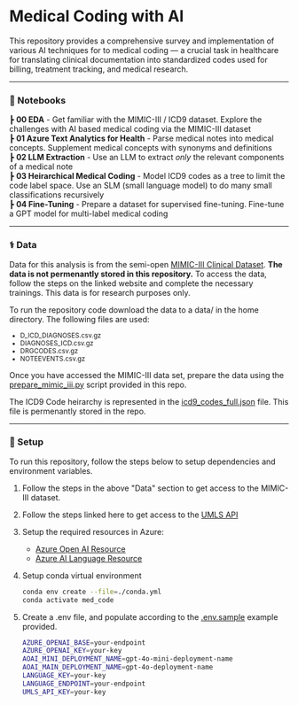 # Medical Coding with AI

This repository provides a comprehensive survey and implementation of various AI techniques for to medical coding — a crucial task in healthcare for translating clinical documentation into standardized codes used for billing, treatment tracking, and medical research.

---
### 📒 Notebooks

┣ **00 EDA** - Get familiar with the MIMIC-III / ICD9 dataset. Explore the challenges with AI based medical coding via the MIMIC-III dataset  
┣  **01 Azure Text Analytics for Health**  - Parse medical notes into medical concepts. Supplement medical concepts with synonyms and definitions  
┣  **02 LLM Extraction**  - Use an LLM to extract _only_ the relevant components of a medical note  
┣  **03 Heirarchical Medical Coding** - Model ICD9 codes as a tree to limit the code label space. Use an SLM (small language model) to do many small classifications recursively  
┣  **04 Fine-Tuning** - Prepare a dataset for supervised fine-tuning. Fine-tune a GPT model for multi-label medical coding    

---
### ⚕️ Data
Data for this analysis is from the semi-open [MIMIC-III Clinical Dataset](https://physionet.org/content/mimiciii/1.4/). **The data is not permenantly stored in this repository.** To access the data, follow the steps on the linked website and complete the necessary trainings. This data is for research purposes only.

To run the repository code download the data to a data/ in the home directory. The following files are used:
<small>
- D_ICD_DIAGNOSES.csv.gz
- DIAGNOSES_ICD.csv.gz
- DRGCODES.csv.gz
- NOTEEVENTS.csv.gz
</small>  

Once you have accessed the MIMIC-III data set, prepare the data using the [prepare_mimic_iii.py](./src/prepare_mimic_iii.py) script provided in this repo.   
  
The ICD9 Code heirarchy is represented in the [icd9_codes_full.json](./icd9_codes_full.json) file. This file is permenantly stored in the repo.  

---
### 🔧 Setup
To run this repository, follow the steps below to setup dependencies and environment variables.

1. Follow the steps in the above "Data" section to get access to the MIMIC-III dataset.

2. Follow the steps linked here to get access to the [UMLS API](https://documentation.uts.nlm.nih.gov/rest/home.html)

3. Setup the required resources in Azure:
    - [Azure Open AI Resource](https://azure.microsoft.com/en-us/products/ai-services/openai-service?msockid=359b98bc5ab160c83b508c325bd061fd)
    - [Azure AI Language Resource](https://azure.microsoft.com/en-us/products/ai-services/ai-language?msockid=359b98bc5ab160c83b508c325bd061fd)

4. Setup conda virtual environment
    ```bash
    conda env create --file=./conda.yml
    conda activate med_code 
    ```

5. Create a .env file, and populate according to the [.env.sample](.env.sample) example provided.

    ```bash
    AZURE_OPENAI_BASE=your-endpoint
    AZURE_OPENAI_KEY=your-key
    AOAI_MINI_DEPLOYMENT_NAME=gpt-4o-mini-deployment-name
    AOAI_MAIN_DEPLOYMENT_NAME=gpt-4o-deployment-name
    LANGUAGE_KEY=your-key
    LANGUAGE_ENDPOINT=your-endpoint
    UMLS_API_KEY=your-key
    ```

